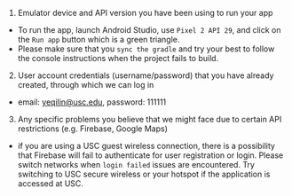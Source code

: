 1. Emulator device and API version you have been using to run your app
- To run the app, launch Android Studio, use `Pixel 2 API 29`, and click on the `Run app` button which is a green triangle.
- Please make sure that you `sync the gradle` and try your best to follow the console instructions when the project fails to build.

2. User account credentials (username/password) that you have already created, through which we can log in
  - email: yeqilin@usc.edu, password: 111111

3. Any specific problems you believe that we might face due to certain API restrictions (e.g. Firebase, Google Maps)
  - if you are using a USC guest wireless connection, there is a possibility that Firebase will fail to authenticate for user registration or login. Please switch networks when `login failed` issues are encountered. Try switching to USC secure wireless or your hotspot if the application is accessed at USC. 
